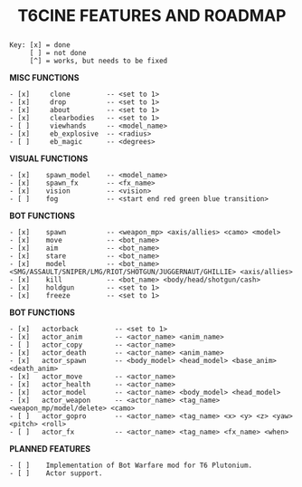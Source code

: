 # <p style="text-align: center;">**T6CINE FEATURES AND ROADMAP**</p>

    Key: [x] = done
         [ ] = not done
         [^] = works, but needs to be fixed

**MISC FUNCTIONS**
    
    - [x]     clone         -- <set to 1>
    - [x]     drop          -- <set to 1>
    - [x]     about         -- <set to 1>
    - [x]     clearbodies   -- <set to 1>
    - [ ]     viewhands     -- <model_name>
    - [x]     eb_explosive  -- <radius>
    - [ ]     eb_magic      -- <degrees>

**VISUAL FUNCTIONS**

    - [x]    spawn_model    -- <model_name>
    - [x]    spawn_fx       -- <fx_name>
    - [x]    vision         -- <vision>
    - [ ]    fog            -- <start end red green blue transition>

**BOT FUNCTIONS**

    - [x]    spawn          -- <weapon_mp> <axis/allies> <camo> <model>
    - [x]    move           -- <bot_name>
    - [x]    aim            -- <bot_name>
    - [x]    stare          -- <bot_name>
    - [x]    model          -- <bot_name> <SMG/ASSAULT/SNIPER/LMG/RIOT/SHOTGUN/JUGGERNAUT/GHILLIE> <axis/allies>
    - [x]    kill           -- <bot_name> <body/head/shotgun/cash>
    - [x]    holdgun        -- <set to 1>
    - [x]    freeze         -- <set to 1>

**BOT FUNCTIONS**

    - [x]   actorback         -- <set to 1>
    - [x]   actor_anim        -- <actor_name> <anim_name>
    - [ ]   actor_copy        -- <actor_name>
    - [x]   actor_death       -- <actor_name> <anim_name>
    - [x]   actor_spawn       -- <body_model> <head_model> <base_anim> <death_anim>
    - [x]   actor_move        -- <actor_name>
    - [x]   actor_health      -- <actor_name>
    - [x]   actor_model       -- <actor_name> <body_model> <head_model>
    - [x]   actor_weapon      -- <actor_name> <tag_name> <weapon_mp/model/delete> <camo>
    - [ ]   actor_gopro       -- <actor_name> <tag_name> <x> <y> <z> <yaw> <pitch> <roll>
    - [ ]   actor_fx          -- <actor_name> <tag_name> <fx_name> <when>

**PLANNED FEATURES**

    - [ ]    Implementation of Bot Warfare mod for T6 Plutonium.
    - [ ]    Actor support.
